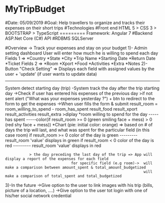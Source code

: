 # MyTripBudget
#Date: 05/09/2019
#Goal: Help travellers to organize and tracks their expenses on their short trips
#Technologies 
#Front end HTML 5 > CSS 3 > BOOTSTRAP > TypeScript ========= Framework: Angular 7
#Backend ASP.Net Core (C#) API
#RDBMS SQLServer

#Overview -> Track your expenses and stay on your budget
  1)- Admin setting dashboard
      User will enter how much he is willing to spend each day 
         Fields 1 => *Country *State *City *Trip Name *Starting Date *Return Date *Ticket
         Fields 2 => *Room *Xport *Food *Activities *Extra *Notes 
  2)- Button "Check Setting" => Displays each field with assigned values by the user + 'update' (if user wants to update data) 
  
  -----------------------
  System detect starting day (trip) 
    -System track the day after the trip starting day
           ->Check if user has entered his expenses of the previous day
                >if not sent alert ("What was your expenses yesterday ?") + btn to redirect to the form to get the expenses
           ->When user fills the form & submit
                   result_room = room_willing_to_spend - room_has_spent
                   result_food
                   result_xport
                   result_activities
                   result_extra
                >diplay
                   *room
                    willing to spend for the day ----- has spent -----color(if result_room >= 0 (green smiling face + mess)
                                                                                           > 0 (red shy face + mess))
                    *Chart (pie: initial color: orange) => based on # of days the trip will last, and what was spent for the particular field (in this case room)
                       if result_room >= 0 color of the day is green --------- result_room 'value' displays in green
                       if result_room < 0  color of the day is red   --------- result_room 'value' displays in red
                       
               > the day preceding the last day of the trip => App will display a report of the expenses for each field
                                  for specific field (e.g room)->  will make a comparison between amount_spent & total_amount_budgetized
                                                                   will make a comparison of total_spent and total_budgetized

 3)-In the future 
     ->Give option to the user to link images with his trip (bills, picture of a location, ....) 
	 ->Give option to the user tot login with one of his/her social network credential
	 